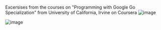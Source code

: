 Excersises from the courses on "Programming with Google Go Specialization" from University of California, Irvine on Coursera
![image](https://github.com/user-attachments/assets/4b53bee8-0e04-472e-a965-f77df8243cab)

![image](https://github.com/user-attachments/assets/45676b1a-4e5e-4662-9e31-d511d4c3b94b)
